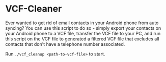 VCF-Cleaner
===

Ever wanted to get rid of email contacts in your Android phone from auto syncing? You can use this script to do so - simply export your contacts on your Android phone to a VCF file, transfer the VCF file to your PC, and run this script on the VCF file to generated a filtered VCF file that excludes all contacts that don't have a telephone number associated.


Run ``./vcf_cleanup <path-to-vcf-file>`` to start.
